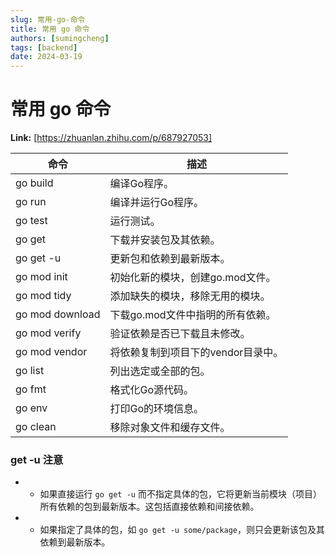 ```yaml
---
slug: 常用-go-命令
title: 常用 go 命令
authors: [sumingcheng]
tags: [backend]
date: 2024-03-19
---
```


# 常用 go 命令



 **Link:** [https://zhuanlan.zhihu.com/p/687927053]



| 命令 | 描述 |
| --- | --- |
| go build | 编译Go程序。 |
| go run | 编译并运行Go程序。 |
| go test | 运行测试。 |
| go get | 下载并安装包及其依赖。 |
| go get -u | 更新包和依赖到最新版本。 |
| go mod init | 初始化新的模块，创建go.mod文件。 |
| go mod tidy | 添加缺失的模块，移除无用的模块。 |
| go mod download | 下载go.mod文件中指明的所有依赖。 |
| go mod verify | 验证依赖是否已下载且未修改。 |
| go mod vendor | 将依赖复制到项目下的vendor目录中。 |
| go list | 列出选定或全部的包。 |
| go fmt | 格式化Go源代码。 |
| go env | 打印Go的环境信息。 |
| go clean | 移除对象文件和缓存文件。 |

### get -u 注意  

* - 如果直接运行 `go get -u` 而不指定具体的包，它将更新当前模块（项目）所有依赖的包到最新版本。这包括直接依赖和间接依赖。
* - 如果指定了具体的包，如 `go get -u some/package`，则只会更新该包及其依赖到最新版本。